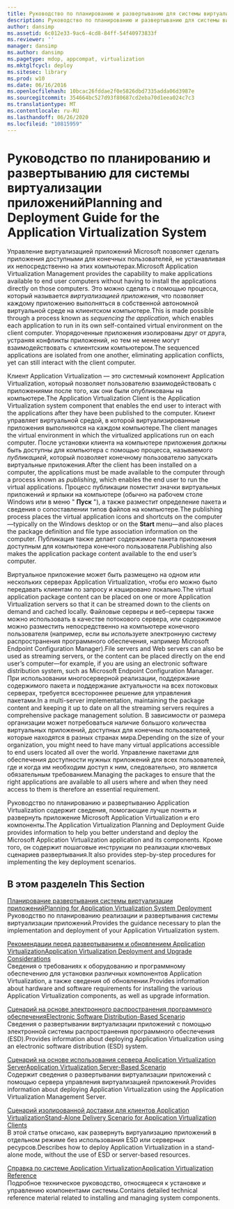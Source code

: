 ```yaml
---
title: Руководство по планированию и развертыванию для системы виртуализации приложений
description: Руководство по планированию и развертыванию для системы виртуализации приложений
author: dansimp
ms.assetid: 6c012e33-9ac6-4cd8-84ff-54f40973833f
ms.reviewer: ''
manager: dansimp
ms.author: dansimp
ms.pagetype: mdop, appcompat, virtualization
ms.mktglfcycl: deploy
ms.sitesec: library
ms.prod: w10
ms.date: 06/16/2016
ms.openlocfilehash: 10bcac26fddae2f0e5826dbd7335adda06d3987e
ms.sourcegitcommit: 354664bc527d93f80687cd2eba70d1eea024c7c3
ms.translationtype: MT
ms.contentlocale: ru-RU
ms.lasthandoff: 06/26/2020
ms.locfileid: "10815959"
---
```

# <span data-ttu-id="35f3d-103">Руководство по планированию и развертыванию для системы виртуализации приложений</span><span class="sxs-lookup"><span data-stu-id="35f3d-103">Planning and Deployment Guide for the Application Virtualization System</span></span>


<span data-ttu-id="35f3d-104">Управление виртуализацией приложений Microsoft позволяет сделать приложения доступными для конечных пользователей, не устанавливая их непосредственно на этих компьютерах.</span><span class="sxs-lookup"><span data-stu-id="35f3d-104">Microsoft Application Virtualization Management provides the capability to make applications available to end user computers without having to install the applications directly on those computers.</span></span> <span data-ttu-id="35f3d-105">Это можно сделать с помощью процесса, который называется *виртуализацией приложения*, что позволяет каждому приложению выполняться в собственной автономной виртуальной среде на клиентском компьютере.</span><span class="sxs-lookup"><span data-stu-id="35f3d-105">This is made possible through a process known as *sequencing the application*, which enables each application to run in its own self-contained virtual environment on the client computer.</span></span> <span data-ttu-id="35f3d-106">Упорядоченные приложения изолированы друг от друга, устраняя конфликты приложений, но тем не менее могут взаимодействовать с клиентским компьютером.</span><span class="sxs-lookup"><span data-stu-id="35f3d-106">The sequenced applications are isolated from one another, eliminating application conflicts, yet can still interact with the client computer.</span></span>

<span data-ttu-id="35f3d-107">Клиент Application Virtualization — это системный компонент Application Virtualization, который позволяет пользователю взаимодействовать с приложениями после того, как они были опубликованы на компьютере.</span><span class="sxs-lookup"><span data-stu-id="35f3d-107">The Application Virtualization Client is the Application Virtualization system component that enables the end user to interact with the applications after they have been published to the computer.</span></span> <span data-ttu-id="35f3d-108">Клиент управляет виртуальной средой, в которой виртуализированные приложения выполняются на каждом компьютере.</span><span class="sxs-lookup"><span data-stu-id="35f3d-108">The client manages the virtual environment in which the virtualized applications run on each computer.</span></span> <span data-ttu-id="35f3d-109">После установки клиента на компьютере приложения должны быть доступны для компьютера с помощью процесса, называемого *публикацией*, который позволяет конечному пользователю запускать виртуальные приложения.</span><span class="sxs-lookup"><span data-stu-id="35f3d-109">After the client has been installed on a computer, the applications must be made available to the computer through a process known as *publishing*, which enables the end user to run the virtual applications.</span></span> <span data-ttu-id="35f3d-110">Процесс публикации поместит значки виртуальных приложений и ярлыки на компьютере (обычно на рабочем столе Windows или в меню " **Пуск** "), а также разместит определение пакета и сведения о сопоставлении типов файлов на компьютере.</span><span class="sxs-lookup"><span data-stu-id="35f3d-110">The publishing process places the virtual application icons and shortcuts on the computer—typically on the Windows desktop or on the **Start** menu—and also places the package definition and file type association information on the computer.</span></span> <span data-ttu-id="35f3d-111">Публикация также делает содержимое пакета приложения доступным для компьютера конечного пользователя.</span><span class="sxs-lookup"><span data-stu-id="35f3d-111">Publishing also makes the application package content available to the end user’s computer.</span></span>

<span data-ttu-id="35f3d-112">Виртуальное приложение может быть размещено на одном или нескольких серверах Application Virtualization, чтобы его можно было передавать клиентам по запросу и кэшировано локально.</span><span class="sxs-lookup"><span data-stu-id="35f3d-112">The virtual application package content can be placed on one or more Application Virtualization servers so that it can be streamed down to the clients on demand and cached locally.</span></span> <span data-ttu-id="35f3d-113">Файловые серверы и веб-серверы также можно использовать в качестве потокового сервера, или содержимое можно разместить непосредственно на компьютере конечного пользователя (например, если вы используете электронную систему распространения программного обеспечения, например Microsoft Endpoint Configuration Manager).</span><span class="sxs-lookup"><span data-stu-id="35f3d-113">File servers and Web servers can also be used as streaming servers, or the content can be placed directly on the end user’s computer—for example, if you are using an electronic software distribution system, such as Microsoft Endpoint Configuration Manager.</span></span> <span data-ttu-id="35f3d-114">При использовании многосерверной реализации, поддержание содержимого пакета и поддержание актуальности на всех потоковых серверах, требуется всестороннее решение для управления пакетами.</span><span class="sxs-lookup"><span data-stu-id="35f3d-114">In a multi-server implementation, maintaining the package content and keeping it up to date on all the streaming servers requires a comprehensive package management solution.</span></span> <span data-ttu-id="35f3d-115">В зависимости от размера организации может потребоваться наличие большого количества виртуальных приложений, доступных для конечных пользователей, которые находятся в разных странах мира.</span><span class="sxs-lookup"><span data-stu-id="35f3d-115">Depending on the size of your organization, you might need to have many virtual applications accessible to end users located all over the world.</span></span> <span data-ttu-id="35f3d-116">Управление пакетами для обеспечения доступности нужных приложений для всех пользователей, где и когда им необходим доступ к ним, следовательно, это является обязательным требованием.</span><span class="sxs-lookup"><span data-stu-id="35f3d-116">Managing the packages to ensure that the right applications are available to all users where and when they need access to them is therefore an essential requirement.</span></span>

<span data-ttu-id="35f3d-117">Руководство по планированию и развертыванию Application Virtualization содержит сведения, помогающие лучше понять и развернуть приложение Microsoft Application Virtualization и его компоненты.</span><span class="sxs-lookup"><span data-stu-id="35f3d-117">The Application Virtualization Planning and Deployment Guide provides information to help you better understand and deploy the Microsoft Application Virtualization application and its components.</span></span> <span data-ttu-id="35f3d-118">Кроме того, он содержит пошаговые инструкции по реализации ключевых сценариев развертывания.</span><span class="sxs-lookup"><span data-stu-id="35f3d-118">It also provides step-by-step procedures for implementing the key deployment scenarios.</span></span>

## <span data-ttu-id="35f3d-119">В этом разделе</span><span class="sxs-lookup"><span data-stu-id="35f3d-119">In This Section</span></span>


<a href="" id="planning-for-application-virtualization-system-deployment"></a>[<span data-ttu-id="35f3d-120">Планирование развертывания системы виртуализации приложений</span><span class="sxs-lookup"><span data-stu-id="35f3d-120">Planning for Application Virtualization System Deployment</span></span>](planning-for-application-virtualization-system-deployment.md)  
<span data-ttu-id="35f3d-121">Руководство по планированию реализации и развертывания системы виртуализации приложений.</span><span class="sxs-lookup"><span data-stu-id="35f3d-121">Provides the guidance necessary to plan the implementation and deployment of your Application Virtualization system.</span></span>

<a href="" id="application-virtualization-deployment-and-upgrade-considerations"></a>[<span data-ttu-id="35f3d-122">Рекомендации перед развертыванием и обновлением Application Virtualization</span><span class="sxs-lookup"><span data-stu-id="35f3d-122">Application Virtualization Deployment and Upgrade Considerations</span></span>](application-virtualization-deployment-and-upgrade-considerations.md)  
<span data-ttu-id="35f3d-123">Сведения о требованиях к оборудованию и программному обеспечению для установки различных компонентов Application Virtualization, а также сведения об обновлении.</span><span class="sxs-lookup"><span data-stu-id="35f3d-123">Provides information about hardware and software requirements for installing the various Application Virtualization components, as well as upgrade information.</span></span>

<a href="" id="electronic-software-distribution-based-scenario"></a>[<span data-ttu-id="35f3d-124">Сценарий на основе электронного распространения программного обеспечения</span><span class="sxs-lookup"><span data-stu-id="35f3d-124">Electronic Software Distribution-Based Scenario</span></span>](electronic-software-distribution-based-scenario.md)  
<span data-ttu-id="35f3d-125">Сведения о развертывании виртуализации приложений с помощью электронной системы распространения программного обеспечения (ESD).</span><span class="sxs-lookup"><span data-stu-id="35f3d-125">Provides information about deploying Application Virtualization using an electronic software distribution (ESD) system.</span></span>

<a href="" id="application-virtualization-server-based-scenario"></a>[<span data-ttu-id="35f3d-126">Сценарий на основе использования сервера Application Virtualization Server</span><span class="sxs-lookup"><span data-stu-id="35f3d-126">Application Virtualization Server-Based Scenario</span></span>](application-virtualization-server-based-scenario.md)  
<span data-ttu-id="35f3d-127">Содержит сведения о развертывании виртуализации приложений с помощью сервера управления виртуализацией приложений.</span><span class="sxs-lookup"><span data-stu-id="35f3d-127">Provides information about deploying Application Virtualization using the Application Virtualization Management Server.</span></span>

<a href="" id="stand-alone-delivery-scenario-for-application-virtualization-clients"></a>[<span data-ttu-id="35f3d-128">Сценарий изолированной доставки для клиентов Application Virtualization</span><span class="sxs-lookup"><span data-stu-id="35f3d-128">Stand-Alone Delivery Scenario for Application Virtualization Clients</span></span>](stand-alone-delivery-scenario-for-application-virtualization-clients.md)  
<span data-ttu-id="35f3d-129">В этой статье описано, как развернуть виртуализацию приложений в отдельном режиме без использования ESD или серверных ресурсов.</span><span class="sxs-lookup"><span data-stu-id="35f3d-129">Describes how to deploy Application Virtualization in a stand-alone mode, without the use of ESD or server-based resources.</span></span>

<a href="" id="application-virtualization-reference"></a>[<span data-ttu-id="35f3d-130">Справка по системе Application Virtualization</span><span class="sxs-lookup"><span data-stu-id="35f3d-130">Application Virtualization Reference</span></span>](application-virtualization-reference.md)  
<span data-ttu-id="35f3d-131">Подробное техническое руководство, относящееся к установке и управлению компонентами системы.</span><span class="sxs-lookup"><span data-stu-id="35f3d-131">Contains detailed technical reference material related to installing and managing system components.</span></span>

 

 





